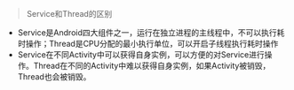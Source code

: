 > Service和Thread的区别

* Service是Android四大组件之一，运行在独立进程的主线程中，不可以执行耗时操作；Thread是CPU分配的最小执行单位，可以开启子线程执行耗时操作
* Service在不同Activity中可以获得自身实例，可以方便的对Service进行操作。Thread在不同的Activity中难以获得自身实例，如果Activity被销毁，Thread也会被销毁。



